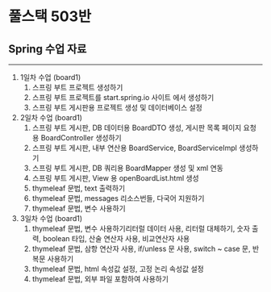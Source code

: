 # 풀스택 503반
## Spring 수업 자료

---

1. 1일차 수업 (board1)
	1. 스프링 부트 프로젝트 생성하기
	2. 스프링 부트 프로젝트를 start.spring.io 사이트 에서 생성하기
	3. 스프링 부트 게시판용 프로젝트 생성 및 데이터베이스 설정
2. 2일차 수업 (board1)
	1. 스프링 부트 게시판, DB 데이터용 BoardDTO 생성, 게시판 목록 페이지 요청용 BoardController 생성하기
	2. 스프링 부트 게시판, 내부 연산용 BoardService, BoardServiceImpl 생성하기
	3. 스프링 부트 게시판, DB 쿼리용 BoardMapper 생성 및 xml 연동
	4. 스프링 부트 게시판, View 용 openBoardList.html 생성
	5. thymeleaf 문법, text 출력하기
	6. thymeleaf 문법, messages 리소스번들, 다국어 지원하기
	7. thymeleaf 문법, 변수 사용하기
3. 3일차 수업 (board1)
	1. thymeleaf 문법, 변수 사용하기리터럴 데이터 사용, 리터럴 대체하기, 숫자 출력, boolean 타입, 산술 연산자 사용, 비교연산자 사용
	2. thymeleaf 문법, 삼항 연산자 사용, if/unless 문 사용, switch ~ case 문, 반복문 사용하기
	3. thymeleaf 문법, html 속성값 설정, 고정 논리 속성값 설정
	4. thymeleaf 문법, 외부 파일 포함하여 사용하기
	